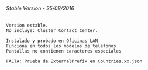 ###### Stable Version - 25/08/2016
```
Version estable. 
No incluye: Cluster Contact Center.

Instalado y probado en Oficinas LAN
Funciona en todos los modelos de teléfonos
Pantallas no contienen caracteres especiales

FALTA: Prueba de ExternalPrefix en Countries.xx.json
```
